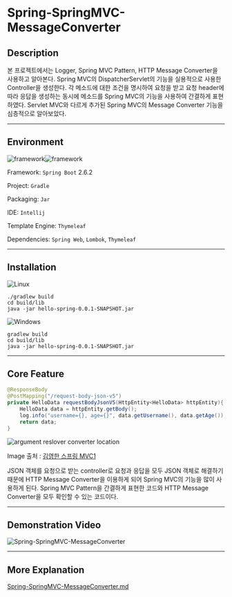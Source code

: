 # Spring-SpringMVC-MessageConverter


## Description

본 프로젝트에서는 Logger, Spring MVC Pattern, HTTP Message Converter을 사용하고 알아본다. Spring MVC의 DispatcherServlet의 기능을 실용적으로 사용한 Controller을 생성한다. 각 메소드에 대한 조건을 명시하여 요청을 받고 요청 header에 따라 응답을 생성하는 동시에 메소드를 Spring MVC의 기능을 사용하여 간결하게 표현하였다. Servlet MVC와 다르게 추가된 Spring MVC의 Message Converter 기능을 심층적으로 알아보았다.



------



## Environment

<img alt="framework" src ="https://img.shields.io/badge/Framework-SpringBoot-green"/><img alt="framework" src ="https://img.shields.io/badge/Language-java-b07219"/> 

Framework: `Spring Boot` 2.6.2

Project: `Gradle`

Packaging: `Jar` 

IDE: `Intellij`

Template Engine: `Thymeleaf`

Dependencies: `Spring Web`, `Lombok`, `Thymeleaf`



------



## Installation

![Linux](https://img.shields.io/badge/Linux-FCC624?style=for-the-badge&logo=linux&logoColor=black) 

```
./gradlew build
cd build/lib
java -jar hello-spring-0.0.1-SNAPSHOT.jar
```



![Windows](https://img.shields.io/badge/Windows-0078D6?style=for-the-badge&logo=windows&logoColor=white) 

```
gradlew build
cd build/lib
java -jar hello-spring-0.0.1-SNAPSHOT.jar
```



------



## Core Feature

```java
@ResponseBody
@PostMapping("/request-body-json-v5")
private HelloData requestBodyJsonV5(HttpEntity<HelloData> httpEntity){
    HelloData data = httpEntity.getBody();
    log.info("username={}, age={}", data.getUsername(), data.getAge());
    return data;
}
```


![argument reslover   converter location](https://user-images.githubusercontent.com/79822924/151751072-ac24630a-71bd-4026-a741-ab1c411754c0.png)

Image 출처 : [김영한 스프링 MVC1](https://www.inflearn.com/course/%EC%8A%A4%ED%94%84%EB%A7%81-mvc-1)



JSON 객체를 요청으로 받는 controller로 요청과 응답을 모두 JSON 객체로 해결하기 때문에 HTTP Message Converter을 이용하게 되어 Spring MVC의 기능을 많이 사용하게 된다.  Spring MVC Pattern을 간결하게 표현한 코드와 HTTP Message Converter을 모두 확인할 수 있는 코드이다.



------



## Demonstration Video

![Spring-SpringMVC-MessageConverter](https://user-images.githubusercontent.com/79822924/151751132-becf9eec-2494-4878-99ef-0ba8e19dae22.gif)




------



## More Explanation



[Spring-SpringMVC-MessageConverter.md](https://github.com/mwkangit/Spring-SpringMVC-MessageConverter/blob/master/Spring-SpringMVC-MessageConverter-Note.md)
